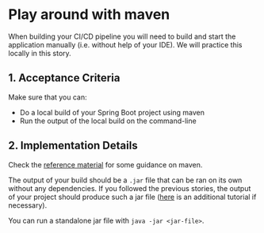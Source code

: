 # Play around with maven

When building your CI/CD pipeline you will need to build and start the application manually (i.e. without help of your IDE). We will practice this locally in this story.

## 1. Acceptance Criteria

Make sure that you can:
* Do a local build of your Spring Boot project using maven
* Run the output of the local build on the command-line

## 2. Implementation Details

Check the [reference material](../../../../../reference/maven/maven.md) for some guidance on maven.

The output of your build should be a `.jar` file that can be ran on its own without any dependencies. If you followed the previous stories, the output of your project should produce such a jar file ([here](https://www.javadevjournal.com/spring-boot/spring-boot-standalone-application/) is an additional tutorial if necessary).

You can run a standalone jar file with `java -jar <jar-file>`.